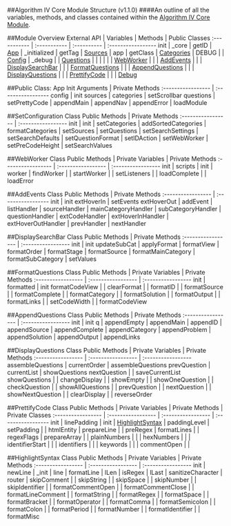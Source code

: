 ##Algorithm IV Core Module Structure (v1.1.0)
####An outline of all the variables, methods, and classes contained within the [Algorithm IV Core Module](https://github.com/imaginate/algorithmIV/blob/master/src/algorithmIVCore.js).


##Module Overview
External API | Variables    | Methods     | Public Classes
:----------- | :----------- | :---------- | :-----------------
init         | _core        | getID       | [App](#app)
             | _initialized | getTag      | [Sources](#sources)
             | app          | getClass    | [Categories](#categories)
             | DEBUG        |             | [Config](#config)
             | _debug       |             | [Questions](#questions)
             |              |             | 
             |              |             | [WebWorker](#webworker-class)
             |              |             | [AddEvents](#addevents-class)
             |              |             | [DisplaySearchBar](#displaysearchbar-class)
             |              |             | [FormatQuestions](#formatquestions-class)
             |              |             | [AppendQuestions](#appendquestions-class)
             |              |             | [DisplayQuestions](#displayquestions-class)
             |              |             | [PrettifyCode](#prettifycode-class)
             |              |             | [Debug](#debug-class)

##<a name="app"></a>Public Class: App
Init Arguments     | Private Methods
:----------------- | :-----------------
config             | init
sources            | 
categories         | setScrollbar
questions          | setPrettyCode
                   | appendMain
                   | appendNav
                   | appendError
                   | loadModule

##SetConfiguration Class
Public Methods     | Private Methods
:----------------- | :-----------------
init               | init
                   | setCategories
                   | addSortedCategories
                   | formatCategories
                   | setSources
                   | setQuestions
                   | setSearchSettings
                   | setSearchDefaults
                   | setQuestionFormat
                   | setIDAction
                   | setWebWorker
                   | setPreCodeHeight
                   | setSearchValues

##WebWorker Class
Public Methods     | Private Variables  | Private Methods
:----------------- | :----------------- | :-----------------
init               | scripts            | init
                   | worker             | findWorker
                   |                    | startWorker
                   |                    | setListeners
                   |                    | loadComplete
                   |                    | loadError

##AddEvents Class
Public Methods     | Private Methods
:----------------- | :-----------------
init               | init
extHoverIn         | setEvents
extHoverOut        | addEvent
                   | listHandler
                   | sourceHandler
                   | mainCategoryHandler
                   | subCategoryHandler
                   | questionHandler
                   | extCodeHandler
                   | extHoverInHandler
                   | extHoverOutHandler
                   | prevHandler
                   | nextHandler

##DisplaySearchBar Class
Public Methods     | Private Methods
:----------------- | :-----------------
init               | init
updateSubCat       | applyFormat
                   | formatView
                   | formatOrder
                   | formatStage
                   | formatSource
                   | formatMainCategory
                   | formatSubCategory
                   | setValues

##FormatQuestions Class
Public Methods     | Private Variables  | Private Methods
:----------------- | :----------------- | :-----------------
init               | formatted          | init
formatCodeView     |                    | clearFormat
                   |                    | formatID
                   |                    | formatSource
                   |                    | formatComplete
                   |                    | formatCategory
                   |                    | formatSolution
                   |                    | formatOutput
                   |                    | formatLinks
                   |                    | setCodeWidth
                   |                    | formatCodeView

##AppendQuestions Class
Public Methods     | Private Methods
:----------------- | :-----------------
init               | init
q                  | appendEmpty
                   | appendMain
                   | appendID
                   | appendSource
                   | appendComplete
                   | appendCategory
                   | appendProblem
                   | appendSolution
                   | appendOutput
                   | appendLinks

##DisplayQuestions Class
Public Methods     | Private Variables  | Private Methods
:----------------- | :----------------- | :-----------------
assembleQuestions  | currentOrder       | assembleQuestions
prevQuestion       | currentList        | showQuestions
nextQuestion       |                    | saveCurrentList
showQuestions      |                    | changeDisplay
                   |                    | showEmpty
                   |                    | showOneQuestion
                   |                    | checkQuestion
                   |                    | showAllQuestions
                   |                    | prevQuestion
                   |                    | nextQuestion
                   |                    | showNextQuestion
                   |                    | clearDisplay
                   |                    | reverseOrder

##PrettifyCode Class
Public Methods     | Private Variables  | Private Methods    | Private Classes
:----------------- | :----------------- | :----------------- | :-----------------
init               | linePadding        | init               | [HighlightSyntax](#highlightsyntax-class)
                   | paddingLevel       | setPadding         |
                   | htmlEntity         | prepareLine        |
                   | preRegex           | formatLines        |
                   | regexFlags         | prepareArray       |
                   | plainNumbers       |                    |
                   | hexNumbers         |                    |
                   | identifierStart    |                    |
                   | identifiers        |                    |
                   | keywords           |                    |
                   | commentOpen        |                    |

##HighlightSyntax Class
Public Methods     | Private Variables  | Private Methods
:----------------- | :----------------- | :-----------------
init               | newLine            | _init
                   | line               | formatLine
                   | lLen               | isRegex
                   | lLast              | sanitizeCharacter
                   | router             | skipComment
                   |                    | skipString
                   |                    | skipSpace
                   |                    | skipNumber
                   |                    | skipIdentifier
                   |                    | formatCommentOpen
                   |                    | formatCommentClose
                   |                    | formatLineComment
                   |                    | formatString
                   |                    | formatRegex
                   |                    | formatSpace
                   |                    | formatBracket
                   |                    | formatOperator
                   |                    | formatComma
                   |                    | formatSemicolon
                   |                    | formatColon
                   |                    | formatPeriod
                   |                    | formatNumber
                   |                    | formatIdentifier
                   |                    | formatMisc
